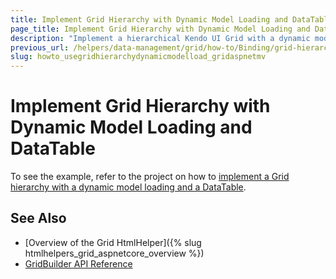 ```yaml
---
title: Implement Grid Hierarchy with Dynamic Model Loading and DataTable
page_title: Implement Grid Hierarchy with Dynamic Model Loading and DataTable
description: "Implement a hierarchical Kendo UI Grid with a dynamic model loading and DataTable in ASP.NET MVC applications."
previous_url: /helpers/data-management/grid/how-to/Binding/grid-hierarchy-with-dynamic-model-loading-and-datatable
slug: howto_usegridhierarchydynamicmodelload_gridaspnetmv
---
```


# Implement Grid Hierarchy with Dynamic Model Loading and DataTable

To see the example, refer to the project on how to [implement a Grid hierarchy with a dynamic model loading and a DataTable](https://github.com/telerik/ui-for-aspnet-mvc-examples/tree/master/grid/grid-hierarchy-with-dynamic-model-loading-and-datatable).

## See Also

* [Overview of the Grid HtmlHelper]({% slug htmlhelpers_grid_aspnetcore_overview %})
* [GridBuilder API Reference](http://docs.telerik.com/aspnet-mvc/api/Kendo.Mvc.UI.Fluent/GridBuilder)
